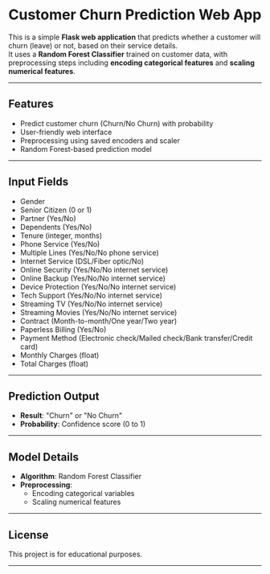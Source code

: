 # Customer Churn Prediction Web App

This is a simple **Flask web application** that predicts whether a customer will churn (leave) or not, based on their service details.  
It uses a **Random Forest Classifier** trained on customer data, with preprocessing steps including **encoding categorical features** and **scaling numerical features**.

---

## Features
- Predict customer churn (Churn/No Churn) with probability
- User-friendly web interface
- Preprocessing using saved encoders and scaler
- Random Forest-based prediction model

---


## Input Fields

- Gender
- Senior Citizen (0 or 1)
- Partner (Yes/No)
- Dependents (Yes/No)
- Tenure (integer, months)
- Phone Service (Yes/No)
- Multiple Lines (Yes/No/No phone service)
- Internet Service (DSL/Fiber optic/No)
- Online Security (Yes/No/No internet service)
- Online Backup (Yes/No/No internet service)
- Device Protection (Yes/No/No internet service)
- Tech Support (Yes/No/No internet service)
- Streaming TV (Yes/No/No internet service)
- Streaming Movies (Yes/No/No internet service)
- Contract (Month-to-month/One year/Two year)
- Paperless Billing (Yes/No)
- Payment Method (Electronic check/Mailed check/Bank transfer/Credit card)
- Monthly Charges (float)
- Total Charges (float)

---

## Prediction Output

- **Result**: "Churn" or "No Churn"
- **Probability**: Confidence score (0 to 1)

---

## Model Details

- **Algorithm**: Random Forest Classifier
- **Preprocessing**: 
  - Encoding categorical variables
  - Scaling numerical features

---

## License
This project is for educational purposes.

---
